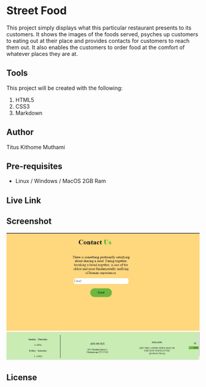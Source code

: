# Street Food

This project simply displays what this particular restaurant presents to its customers. It shows the images of the foods served, psyches up customers to eating out at their place and provides contacts for customers to reach them out. It also enables the customers to order food at the comfort of whatever places they are at.

## Tools 
This project will be created with the following:
1. HTML5
2. CSS3
3. Markdown

## Author
Titus Kithome Muthami

## Pre-requisites

- Linux / Windows / MacOS
 2GB Ram

## Live Link

## Screenshot



![Contact information](images/cont.jpg)
![Address information](images/address.jpg)


## License

